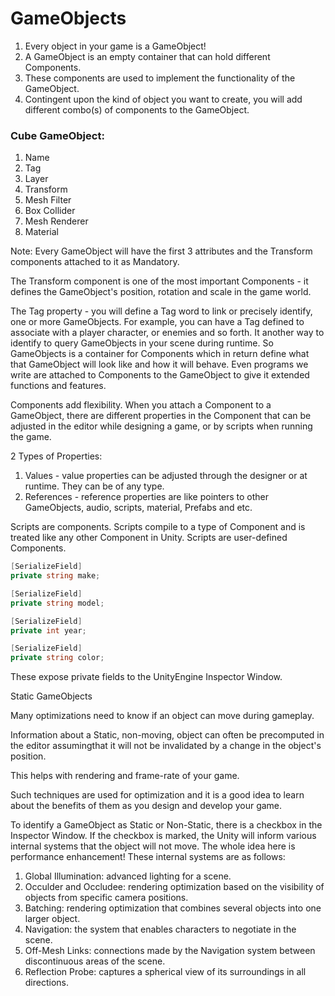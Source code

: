 # GameObjects

1. Every object in your game is a GameObject!
2. A GameObject is an empty container that can hold different Components.
3. These components are used to implement the functionality of the GameObject.
4. Contingent upon the kind of object you want to create, you will add different combo(s) of 
   components to the GameObject.

### Cube GameObject:
1. Name
2. Tag
3. Layer
4. Transform
5. Mesh Filter
6. Box Collider
7. Mesh Renderer
8. Material

Note: Every GameObject will have the first 3 attributes and the Transform components attached to it as Mandatory.

The Transform component is one of the most important Components - it defines the GameObject's position, rotation and scale in the game world.

The Tag property - you will define a Tag word to link or precisely identify, one or more GameObjects. For example, you can have a Tag defined to associate with a player character, or enemies and so forth. It another way to identify to query GameObjects in your scene during runtime. So GameObjects is a container for Components which in return define what that GameObject will look like and how it will behave. Even programs we write are attached to Components to the GameObject to give it extended functions and features.

Components add flexibility.
When you attach a Component to a GameObject, there are different properties in the Component that can be adjusted in the editor while designing a game, or by scripts when running the game.

2 Types of Properties:
1. Values - value properties can be adjusted through the designer or at runtime. They can be of any type.
2. References - reference properties are like pointers to other GameObjects, audio, scripts, material, Prefabs and etc.

Scripts are components.
Scripts compile to a type of Component and is treated like any other Component in Unity.
Scripts are user-defined Components.

```csharp
[SerializeField]
private string make;

[SerializeField]
private string model;

[SerializeField]
private int year;

[SerializeField]
private string color;
```

These expose private fields to the UnityEngine Inspector Window.


Static GameObjects

Many optimizations need to know if an object can move during gameplay.

Information about a Static, non-moving, object can often be precomputed in the editor assumingthat it will not be invalidated by a change in the object's position.

This helps with rendering and frame-rate of your game.

Such techniques are used for optimization and it is a good idea to learn about the benefits of them as you design and develop your game. 

To identify a GameObject as Static or Non-Static, there is a checkbox in the Inspector Window. If the checkbox is marked, the Unity will inform various internal systems that the object will not move. The whole idea here is performance enhancement! These internal systems are as follows:

1. Global Illumination: advanced lighting for a scene.
2. Occulder and Occludee: rendering optimization based on the visibility of objects from specific camera positions.
3. Batching: rendering optimization that combines several objects into one larger object.
4. Navigation: the system that enables characters to negotiate in the scene.
5. Off-Mesh Links: connections made by the Navigation system between discontinuous areas of the scene.
6. Reflection Probe: captures a spherical view of its surroundings in all directions.
